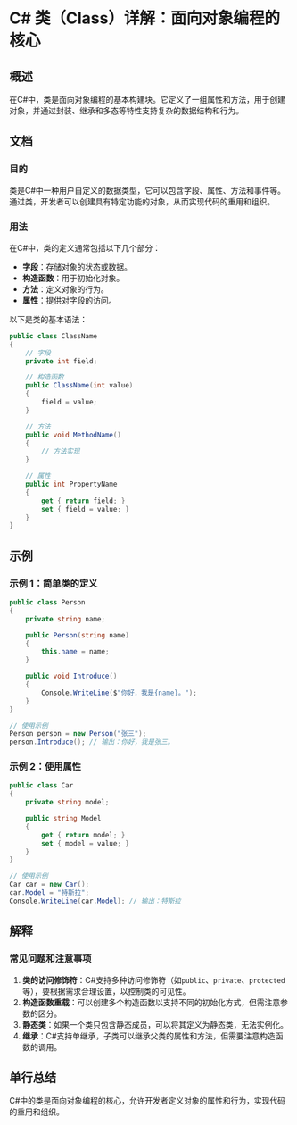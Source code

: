 <!--
Meta Description: # C# 类（Class）详解：面向对象编程的核心 ## 概述 在C#中，类是面向对象编程的基本构建块。它定义了一组属性和方法，用于创建对象，并通过封装、继承和多态等特性支持复杂的数据结构和行为。 ## 文档 ### 目的 类是C#中一种用户自定义的数据类型，它可以包含字段、属性、方法和事件等。通过...
Meta Keywords: public, person, car, model, name
-->

# C# 类（Class）详解：面向对象编程的核心

## 概述
在C#中，类是面向对象编程的基本构建块。它定义了一组属性和方法，用于创建对象，并通过封装、继承和多态等特性支持复杂的数据结构和行为。

## 文档
### 目的
类是C#中一种用户自定义的数据类型，它可以包含字段、属性、方法和事件等。通过类，开发者可以创建具有特定功能的对象，从而实现代码的重用和组织。

### 用法
在C#中，类的定义通常包括以下几个部分：
- **字段**：存储对象的状态或数据。
- **构造函数**：用于初始化对象。
- **方法**：定义对象的行为。
- **属性**：提供对字段的访问。

以下是类的基本语法：
```csharp
public class ClassName
{
    // 字段
    private int field;

    // 构造函数
    public ClassName(int value)
    {
        field = value;
    }

    // 方法
    public void MethodName()
    {
        // 方法实现
    }

    // 属性
    public int PropertyName
    {
        get { return field; }
        set { field = value; }
    }
}
```

## 示例
### 示例 1：简单类的定义
```csharp
public class Person
{
    private string name;

    public Person(string name)
    {
        this.name = name;
    }

    public void Introduce()
    {
        Console.WriteLine($"你好，我是{name}。");
    }
}

// 使用示例
Person person = new Person("张三");
person.Introduce(); // 输出：你好，我是张三。
```

### 示例 2：使用属性
```csharp
public class Car
{
    private string model;

    public string Model
    {
        get { return model; }
        set { model = value; }
    }
}

// 使用示例
Car car = new Car();
car.Model = "特斯拉";
Console.WriteLine(car.Model); // 输出：特斯拉
```

## 解释
### 常见问题和注意事项
1. **类的访问修饰符**：C#支持多种访问修饰符（如`public`、`private`、`protected`等），要根据需求合理设置，以控制类的可见性。
2. **构造函数重载**：可以创建多个构造函数以支持不同的初始化方式，但需注意参数的区分。
3. **静态类**：如果一个类只包含静态成员，可以将其定义为静态类，无法实例化。
4. **继承**：C#支持单继承，子类可以继承父类的属性和方法，但需要注意构造函数的调用。

## 单行总结
C#中的类是面向对象编程的核心，允许开发者定义对象的属性和行为，实现代码的重用和组织。